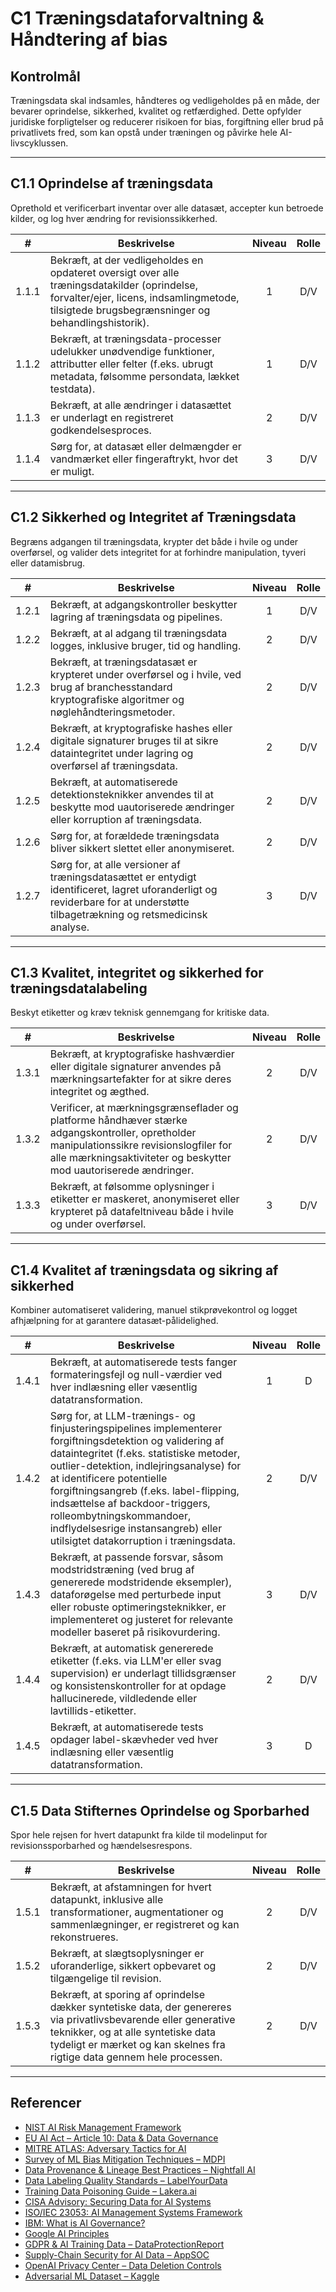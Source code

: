 # C1 Træningsdataforvaltning & Håndtering af bias

## Kontrolmål

Træningsdata skal indsamles, håndteres og vedligeholdes på en måde, der bevarer oprindelse, sikkerhed, kvalitet og retfærdighed. Dette opfylder juridiske forpligtelser og reducerer risikoen for bias, forgiftning eller brud på privatlivets fred, som kan opstå under træningen og påvirke hele AI-livscyklussen.

---

## C1.1 Oprindelse af træningsdata

Oprethold et verificerbart inventar over alle datasæt, accepter kun betroede kilder, og log hver ændring for revisionssikkerhed.

|   #   | Beskrivelse                                                                                                                                                                                    | Niveau | Rolle |
| :---: | ---------------------------------------------------------------------------------------------------------------------------------------------------------------------------------------------- | :----: | :---: |
| 1.1.1 | Bekræft, at der vedligeholdes en opdateret oversigt over alle træningsdatakilder (oprindelse, forvalter/ejer, licens, indsamlingmetode, tilsigtede brugsbegrænsninger og behandlingshistorik). |   1    |  D/V  |
| 1.1.2 | Bekræft, at træningsdata-processer udelukker unødvendige funktioner, attributter eller felter (f.eks. ubrugt metadata, følsomme persondata, lækket testdata).                                  |   1    |  D/V  |
| 1.1.3 | Bekræft, at alle ændringer i datasættet er underlagt en registreret godkendelsesproces.                                                                                                        |   2    |  D/V  |
| 1.1.4 | Sørg for, at datasæt eller delmængder er vandmærket eller fingeraftrykt, hvor det er muligt.                                                                                                   |   3    |  D/V  |

---

## C1.2 Sikkerhed og Integritet af Træningsdata

Begræns adgangen til træningsdata, krypter det både i hvile og under overførsel, og valider dets integritet for at forhindre manipulation, tyveri eller datamisbrug.

|   #   | Beskrivelse                                                                                                                                                                   | Niveau | Rolle |
| :---: | ----------------------------------------------------------------------------------------------------------------------------------------------------------------------------- | :----: | :---: |
| 1.2.1 | Bekræft, at adgangskontroller beskytter lagring af træningsdata og pipelines.                                                                                                 |   1    |  D/V  |
| 1.2.2 | Bekræft, at al adgang til træningsdata logges, inklusive bruger, tid og handling.                                                                                             |   2    |  D/V  |
| 1.2.3 | Bekræft, at træningsdatasæt er krypteret under overførsel og i hvile, ved brug af branchesstandard kryptografiske algoritmer og nøglehåndteringsmetoder.                      |   2    |  D/V  |
| 1.2.4 | Bekræft, at kryptografiske hashes eller digitale signaturer bruges til at sikre dataintegritet under lagring og overførsel af træningsdata.                                   |   2    |  D/V  |
| 1.2.5 | Bekræft, at automatiserede detektionsteknikker anvendes til at beskytte mod uautoriserede ændringer eller korruption af træningsdata.                                         |   2    |  D/V  |
| 1.2.6 | Sørg for, at forældede træningsdata bliver sikkert slettet eller anonymiseret.                                                                                                |   2    |  D/V  |
| 1.2.7 | Sørg for, at alle versioner af træningsdatasættet er entydigt identificeret, lagret uforanderligt og reviderbare for at understøtte tilbagetrækning og retsmedicinsk analyse. |   3    |  D/V  |

---

## C1.3 Kvalitet, integritet og sikkerhed for træningsdatalabeling

Beskyt etiketter og kræv teknisk gennemgang for kritiske data.

|   #   | Beskrivelse                                                                                                                                                                                                   | Niveau | Rolle |
| :---: | ------------------------------------------------------------------------------------------------------------------------------------------------------------------------------------------------------------- | :----: | :---: |
| 1.3.1 | Bekræft, at kryptografiske hashværdier eller digitale signaturer anvendes på mærkningsartefakter for at sikre deres integritet og ægthed.                                                                     |   2    |  D/V  |
| 1.3.2 | Verificer, at mærkningsgrænseflader og platforme håndhæver stærke adgangskontroller, opretholder manipulationssikre revisionslogfiler for alle mærkningsaktiviteter og beskytter mod uautoriserede ændringer. |   2    |  D/V  |
| 1.3.3 | Bekræft, at følsomme oplysninger i etiketter er maskeret, anonymiseret eller krypteret på datafeltniveau både i hvile og under overførsel.                                                                    |   3    |  D/V  |

---

## C1.4 Kvalitet af træningsdata og sikring af sikkerhed

Kombiner automatiseret validering, manuel stikprøvekontrol og logget afhjælpning for at garantere datasæt-pålidelighed.

|   #   | Beskrivelse                                                                                                                                                                                                                                                                                                                                                                                                          | Niveau | Rolle |
| :---: | -------------------------------------------------------------------------------------------------------------------------------------------------------------------------------------------------------------------------------------------------------------------------------------------------------------------------------------------------------------------------------------------------------------------- | :----: | :---: |
| 1.4.1 | Bekræft, at automatiserede tests fanger formateringsfejl og null-værdier ved hver indlæsning eller væsentlig datatransformation.                                                                                                                                                                                                                                                                                     |   1    |   D   |
| 1.4.2 | Sørg for, at LLM-trænings- og finjusteringspipelines implementerer forgiftningsdetektion og validering af dataintegritet (f.eks. statistiske metoder, outlier-detektion, indlejringsanalyse) for at identificere potentielle forgiftningsangreb (f.eks. label-flipping, indsættelse af backdoor-triggers, rolleombytningskommandoer, indflydelsesrige instansangreb) eller utilsigtet datakorruption i træningsdata. |   2    |  D/V  |
| 1.4.3 | Bekræft, at passende forsvar, såsom modstridstræning (ved brug af genererede modstridende eksempler), dataforøgelse med perturbede input eller robuste optimeringsteknikker, er implementeret og justeret for relevante modeller baseret på risikovurdering.                                                                                                                                                         |   3    |  D/V  |
| 1.4.4 | Bekræft, at automatisk genererede etiketter (f.eks. via LLM'er eller svag supervision) er underlagt tillidsgrænser og konsistenskontroller for at opdage hallucinerede, vildledende eller lavtillids-etiketter.                                                                                                                                                                                                      |   2    |  D/V  |
| 1.4.5 | Bekræft, at automatiserede tests opdager label-skævheder ved hver indlæsning eller væsentlig datatransformation.                                                                                                                                                                                                                                                                                                     |   3    |   D   |

---

## C1.5 Data Stifternes Oprindelse og Sporbarhed

Spor hele rejsen for hvert datapunkt fra kilde til modelinput for revisionssporbarhed og hændelsesrespons.

|   #   | Beskrivelse                                                                                                                                                                                                                      | Niveau | Rolle |
| :---: | -------------------------------------------------------------------------------------------------------------------------------------------------------------------------------------------------------------------------------- | :----: | :---: |
| 1.5.1 | Bekræft, at afstamningen for hvert datapunkt, inklusive alle transformationer, augmentationer og sammenlægninger, er registreret og kan rekonstrueres.                                                                           |   2    |  D/V  |
| 1.5.2 | Bekræft, at slægtsoplysninger er uforanderlige, sikkert opbevaret og tilgængelige til revision.                                                                                                                                  |   2    |  D/V  |
| 1.5.3 | Bekræft, at sporing af oprindelse dækker syntetiske data, der genereres via privatlivsbevarende eller generative teknikker, og at alle syntetiske data tydeligt er mærket og kan skelnes fra rigtige data gennem hele processen. |   2    |  D/V  |

---

## Referencer

* [NIST AI Risk Management Framework](https://www.nist.gov/itl/ai-risk-management-framework)
* [EU AI Act – Article 10: Data & Data Governance](https://artificialintelligenceact.eu/article/10/)
* [MITRE ATLAS: Adversary Tactics for AI](https://atlas.mitre.org/)
* [Survey of ML Bias Mitigation Techniques – MDPI](https://www.mdpi.com/2673-6470/4/1/1)
* [Data Provenance & Lineage Best Practices – Nightfall AI](https://www.nightfall.ai/ai-security-101/data-provenance-and-lineage)
* [Data Labeling Quality Standards – LabelYourData](https://labelyourdata.com/articles/data-labeling-quality-and-how-to-measure-it)
* [Training Data Poisoning Guide – Lakera.ai](https://www.lakera.ai/blog/training-data-poisoning)
* [CISA Advisory: Securing Data for AI Systems](https://www.cisa.gov/news-events/cybersecurity-advisories/aa25-142a)
* [ISO/IEC 23053: AI Management Systems Framework](https://www.iso.org/sectors/it-technologies/ai)
* [IBM: What is AI Governance?](https://www.ibm.com/think/topics/ai-governance)
* [Google AI Principles](https://ai.google/principles/)
* [GDPR & AI Training Data – DataProtectionReport](https://www.dataprotectionreport.com/2024/08/recent-regulatory-developments-in-training-artificial-intelligence-ai-models-under-the-gdpr/)
* [Supply-Chain Security for AI Data – AppSOC](https://www.appsoc.com/blog/ai-is-the-new-frontier-of-supply-chain-security)
* [OpenAI Privacy Center – Data Deletion Controls](https://privacy.openai.com/policies?modal=take-control)
* [Adversarial ML Dataset – Kaggle](https://www.kaggle.com/datasets/cnrieiit/adversarial-machine-learning-dataset)

